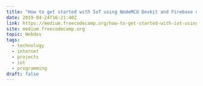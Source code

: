 ```yaml
---
title: "How to get started with IoT using NodeMCU Devkit and Firebase database"
date: 2019-04-24T16:21:40Z
link: https://medium.freecodecamp.org/how-to-get-started-with-iot-using-nodemcu-devkit-and-firebase-database-d43e8a408a88?source=rss----336d898217ee---4
site: medium.freecodecamp.org
topic: Webdev
tags:
  - technology
  - internet
  - projects
  - iot
  - programming
draft: false
---
```

